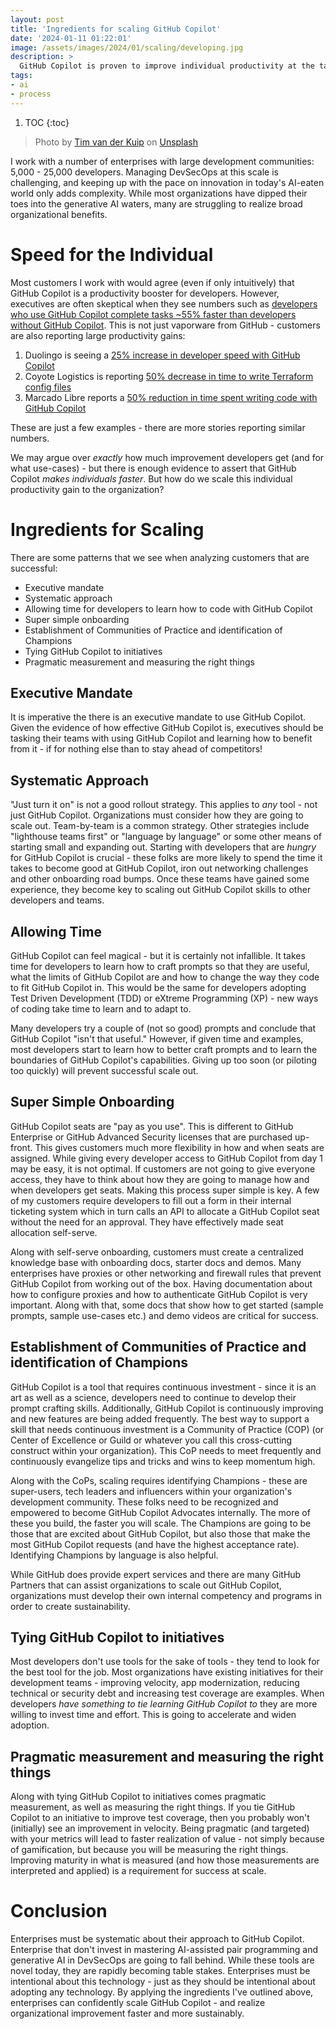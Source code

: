 ```yaml
---
layout: post
title: 'Ingredients for scaling GitHub Copilot'
date: '2024-01-11 01:22:01'
image: /assets/images/2024/01/scaling/developing.jpg
description: >
  GitHub Copilot is proven to improve individual productivity at the task level. However, organizations need to be intentional and systematic in how they scale GitHub Copilot broadly in order to realize organizational benefits. In this post I'll discuss some considerations for scaling GitHub Copilot.
tags:
- ai
- process
---
```


1. TOC
{:toc}

> Photo by <a href="https://unsplash.com/@timmykp?utm_content=creditCopyText&utm_medium=referral&utm_source=unsplash">Tim van der Kuip</a> on <a href="https://unsplash.com/photos/man-sitting-on-chair-wearing-gray-crew-neck-long-sleeved-shirt-using-apple-magic-keyboard-CPs2X8JYmS8?utm_content=creditCopyText&utm_medium=referral&utm_source=unsplash">Unsplash</a>

I work with a number of enterprises with large development communities: 5,000 - 25,000 developers. Managing DevSecOps at this scale is challenging, and keeping up with the pace on innovation in today's AI-eaten world only adds complexity. While most organizations have dipped their toes into the generative AI waters, many are struggling to realize broad organizational benefits.

# Speed for the Individual

Most customers I work with would agree (even if only intuitively) that GitHub Copilot is a productivity booster for developers. However, executives are often skeptical when they see numbers such as [developers who use GitHub Copilot complete tasks ~55% faster than developers without GitHub Copilot](https://github.blog/2022-09-07-research-quantifying-github-copilots-impact-on-developer-productivity-and-happiness/). This is not just vaporware from GitHub - customers are also reporting large productivity gains:

1. Duolingo is seeing a [25% increase in developer speed with GitHub Copilot](https://github.com/customer-stories/duolingo)
1. Coyote Logistics is reporting [50% decrease in time to write Terraform config files](https://github.com/customer-stories/coyote-logistics)
1. Marcado Libre reports a [50% reduction in time spent writing code with GitHub Copilot](https://github.com/customer-stories/mercado-libre)

These are just a few examples - there are more stories reporting similar numbers.

We may argue over _exactly_ how much improvement developers get (and for what use-cases) - but there is enough evidence to assert that GitHub Copilot _makes individuals faster_. But how do we scale this individual productivity gain to the organization?

# Ingredients for Scaling

There are some patterns that we see when analyzing customers that are successful:

* Executive mandate
* Systematic approach
* Allowing time for developers to learn how to code with GitHub Copilot
* Super simple onboarding
* Establishment of Communities of Practice and identification of Champions
* Tying GitHub Copilot to initiatives
* Pragmatic measurement and measuring the right things

## Executive Mandate

It is imperative the there is an executive mandate to use GitHub Copilot. Given the evidence of how effective GitHub Copilot is, executives should be tasking their teams with using GitHub Copilot and learning how to benefit from it - if for nothing else than to stay ahead of competitors!

## Systematic Approach

"Just turn it on" is not a good rollout strategy. This applies to _any_ tool - not just GitHub Copilot. Organizations must consider how they are going to scale out. Team-by-team is a common strategy. Other strategies include "lighthouse teams first" or "language by language" or some other means of starting small and expanding out. Starting with developers that are _hungry_ for GitHub Copilot is crucial - these folks are more likely to spend the time it takes to become good at GitHub Copilot, iron out networking challenges and other onboarding road bumps. Once these teams have gained some experience, they become key to scaling out GitHub Copilot skills to other developers and teams.

## Allowing Time

GitHub Copilot can feel magical - but it is certainly not infallible. It takes time for developers to learn how to craft prompts so that they are useful, what the limits of GitHub Copilot are and how to change the way they code to fit GitHub Copilot in. This would be the same for developers adopting Test Driven Development (TDD) or eXtreme Programming (XP) - new ways of coding take time to learn and to adapt to.

Many developers try a couple of (not so good) prompts and conclude that GitHub Copilot "isn't that useful." However, if given time and examples, most developers start to learn how to better craft prompts and to learn the boundaries of GitHub Copilot's capabilities. Giving up too soon (or piloting too quickly) will prevent successful scale out.

## Super Simple Onboarding

GitHub Copilot seats are "pay as you use". This is different to GitHub Enterprise or GitHub Advanced Security licenses that are purchased up-front. This gives customers much more flexibility in how and when seats are assigned. While giving every developer access to GitHub Copilot from day 1 may be easy, it is not optimal. If customers are not going to give everyone access, they have to think about how they are going to manage how and when developers get seats. Making this process super simple is key. A few of my customers require developers to fill out a form in their internal ticketing system which in turn calls an API to allocate a GitHub Copilot seat without the need for an approval. They have effectively made seat allocation self-serve.

Along with self-serve onboarding, customers must create a centralized knowledge base with onboarding docs, starter docs and demos. Many enterprises have proxies or other networking and firewall rules that prevent GitHub Copilot from working out of the box. Having documentation about how to configure proxies and how to authenticate GitHub Copilot is very important. Along with that, some docs that show how to get started (sample prompts, sample use-cases etc.) and demo videos are critical for success.

## Establishment of Communities of Practice and identification of Champions

GitHub Copilot is a tool that requires continuous investment - since it is an art as well as a science, developers need to continue to develop their prompt crafting skills. Additionally, GitHub Copilot is continuously improving and new features are being added frequently. The best way to support a skill that needs continuous investment is a Community of Practice (COP) (or Center of Excellence or Guild or whatever you call this cross-cutting construct within your organization). This CoP needs to meet frequently and continuously evangelize tips and tricks and wins to keep momentum high.

Along with the CoPs, scaling requires identifying Champions - these are super-users, tech leaders and influencers within your organization's development community. These folks need to be recognized and empowered to become GitHub Copilot Advocates internally. The more of these you build, the faster you will scale. The Champions are going to be those that are excited about GitHub Copilot, but also those that make the most GitHub Copilot requests (and have the highest acceptance rate). Identifying Champions by language is also helpful.

While GitHub does provide expert services and there are many GitHub Partners that can assist organizations to scale out GitHub Copilot, organizations must develop their own internal competency and programs in order to create sustainability.

## Tying GitHub Copilot to initiatives

Most developers don't use tools for the sake of tools - they tend to look for the best tool for the job. Most organizations have existing initiatives for their development teams - improving velocity, app modernization, reducing technical or security debt and increasing test coverage are examples. When developers _have something to tie learning GitHub Copilot to_ they are more willing to invest time and effort. This is going to accelerate and widen adoption.

## Pragmatic measurement and measuring the right things

Along with tying GitHub Copilot to initiatives comes pragmatic measurement, as well as measuring the right things. If you tie GitHub Copilot to an initiative to improve test coverage, then you probably won't (initially) see an improvement in velocity. Being pragmatic (and targeted) with your metrics will lead to faster realization of value - not simply because of gamification, but because you will be measuring the right things. Improving maturity in what is measured (and how those measurements are interpreted and applied) is a requirement for success at scale.

# Conclusion

Enterprises must be systematic about their approach to GitHub Copilot. Enterprise that don't invest in mastering AI-assisted pair programming and generative AI in DevSecOps are going to fall behind. While these tools are novel today, they are rapidly becoming table stakes. Enterprises must be intentional about this technology - just as they should be intentional about adopting any technology. By applying the ingredients I've outlined above, enterprises can confidently scale GitHub Copilot - and realize organizational improvement faster and more sustainably.